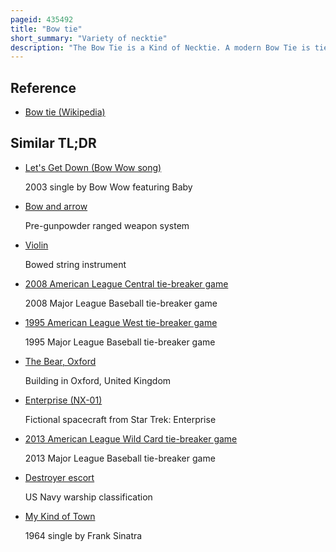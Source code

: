 ```yaml
---
pageid: 435492
title: "Bow tie"
short_summary: "Variety of necktie"
description: "The Bow Tie is a Kind of Necktie. A modern Bow Tie is tied using a common Shoelace Knot which is also called the Bow Knot for this Reason. It consists of a fabric Ribbon tied in symmetrical Fashion around the Collar of the Shirt so that two opposite Ends form Loops."
---
```


## Reference

- [Bow tie (Wikipedia)](https://en.wikipedia.org/?curid=435492)

## Similar TL;DR

- [Let's Get Down (Bow Wow song)](/tldr/en/lets-get-down-bow-wow-song)

  2003 single by Bow Wow featuring Baby

- [Bow and arrow](/tldr/en/bow-and-arrow)

  Pre-gunpowder ranged weapon system

- [Violin](/tldr/en/violin)

  Bowed string instrument

- [2008 American League Central tie-breaker game](/tldr/en/2008-american-league-central-tie-breaker-game)

  2008 Major League Baseball tie-breaker game

- [1995 American League West tie-breaker game](/tldr/en/1995-american-league-west-tie-breaker-game)

  1995 Major League Baseball tie-breaker game

- [The Bear, Oxford](/tldr/en/the-bear-oxford)

  Building in Oxford, United Kingdom

- [Enterprise (NX-01)](/tldr/en/enterprise-nx-01)

  Fictional spacecraft from Star Trek: Enterprise

- [2013 American League Wild Card tie-breaker game](/tldr/en/2013-american-league-wild-card-tie-breaker-game)

  2013 Major League Baseball tie-breaker game

- [Destroyer escort](/tldr/en/destroyer-escort)

  US Navy warship classification

- [My Kind of Town](/tldr/en/my-kind-of-town)

  1964 single by Frank Sinatra
